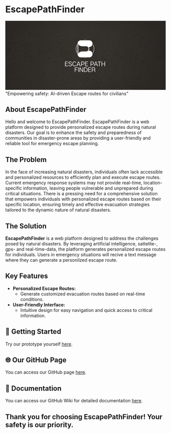 # EscapePathFinder
![Alt-Text](images/logo.png)
"Empowering safety: AI-driven Escape routes for civilians"
## About EscapePathFinder
Hello and welcome to EscapePathFinder. EscapePathFinder is a web platform designed to provide personalized escape routes during natural disasters. Our goal is to enhance the safety and preparedness of communities in disaster-prone areas by providing a user-friendly and reliable tool for emergency escape planning.
## The Problem
In the face of increasing natural disasters, individuals often lack accessible and personalized resources to efficiently plan and execute escape routes. Current emergency response systems may not provide real-time, location-specific information, leaving people vulnerable and unprepared during critical situations. There is a pressing need for a comprehensive solution that empowers individuals with personalized escape routes based on their specific location, ensuring timely and effective evacuation strategies tailored to the dynamic nature of natural disasters.
## The Solution
**EscapePathFinder** is a web platform designed to address the challenges posed by natural disasters. By leveraging artificial intelligence, sattelite-, gps- and real-time-data, the platform generates personalized escape routes for individuals. Users in emergency situations will recive a text message where they can generate a personilzed escape route.
## Key Features
- **Personalized Escape Routes:**
  - Generate customized evacuation routes based on real-time conditions.
- **User-Friendly Interface:**
  - Intuitive design for easy navigation and quick access to critical information.

## 🚀 Getting Started
Try our prototype yourself [here](https://www.figma.com/proto/YgMZCOct0g5RMm4Q3lU0IZ/Prototype-2?type=design&node-id=8-109&t=0wOM1V8xzpxSHY39-0&scaling=scale-down&page-id=0%3A1).
## 🌐 Our GitHub Page
You can access our GitHub page [here](https://real-projects-digitalization.github.io/ss22-gpteam/).
## 📝 Documentation
You can access our GitHub Wiki for detailed documentation [here](https://github.com/Real-Projects-Digitalization/ss22-gpteam/wiki).
## Thank you for choosing EscapePathFinder! Your safety is our priority.
